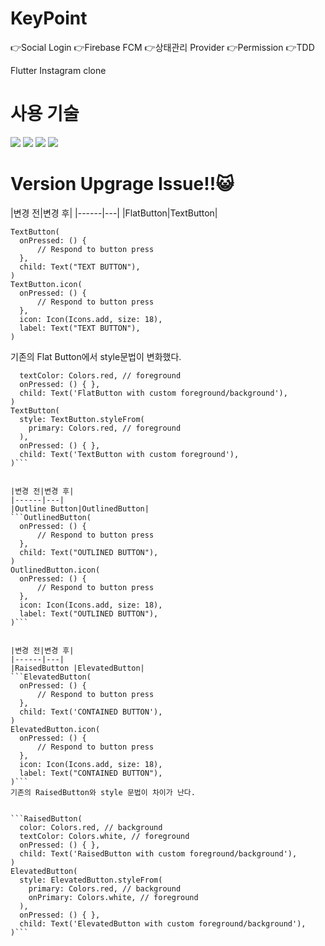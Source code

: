 # KeyPoint

👉Social Login
👉Firebase FCM
👉상태관리 Provider
👉Permission
👉TDD


Flutter Instagram clone
<h1>사용 기술</h1>
<img src="https://img.shields.io/badge/Flutter-02569B?style=for-the-badge&logo=html5&logoColor=white">


<img src="https://img.shields.io/badge/Firebase-FFCA28?style=for-the-badge&logo=html5&logoColor=white">


<img src="https://img.shields.io/badge/Dart-0175C2?style=for-the-badge&logo=html5&logoColor=white">


<img src="https://img.shields.io/badge/Github-181717?style=for-the-badge&logo=html5&logoColor=white">


<h1>Version Upgrage Issue!!😺</h1>
|변경 전|변경 후|
|------|---|
|FlatButton|TextButton|

<pre><code>TextButton(
  onPressed: () {
      // Respond to button press
  },
  child: Text("TEXT BUTTON"),
)
TextButton.icon(
  onPressed: () {
      // Respond to button press
  },
  icon: Icon(Icons.add, size: 18),
  label: Text("TEXT BUTTON"),
)</code></pre>
기존의 Flat Button에서 style문법이 변화했다.

```FlatButton(
  textColor: Colors.red, // foreground
  onPressed: () { },
  child: Text('FlatButton with custom foreground/background'),
)
TextButton(
  style: TextButton.styleFrom(
    primary: Colors.red, // foreground
  ),
  onPressed: () { },
  child: Text('TextButton with custom foreground'),
)```


|변경 전|변경 후|
|------|---|
|Outline Button|OutlinedButton|
```OutlinedButton(
  onPressed: () {
      // Respond to button press
  },
  child: Text("OUTLINED BUTTON"),
)
OutlinedButton.icon(
  onPressed: () {
      // Respond to button press
  },
  icon: Icon(Icons.add, size: 18),
  label: Text("OUTLINED BUTTON"),
)```


|변경 전|변경 후|
|------|---|
|RaisedButton |ElevatedButton|
```ElevatedButton(
  onPressed: () {
      // Respond to button press
  },
  child: Text('CONTAINED BUTTON'),
)
ElevatedButton.icon(
  onPressed: () {
      // Respond to button press
  },
  icon: Icon(Icons.add, size: 18),
  label: Text("CONTAINED BUTTON"),
)```
기존의 RaisedButton와 style 문법이 차이가 난다.


```RaisedButton(
  color: Colors.red, // background
  textColor: Colors.white, // foreground
  onPressed: () { },
  child: Text('RaisedButton with custom foreground/background'),
)
ElevatedButton(
  style: ElevatedButton.styleFrom(
    primary: Colors.red, // background
    onPrimary: Colors.white, // foreground
  ),
  onPressed: () { },
  child: Text('ElevatedButton with custom foreground/background'),
)```
